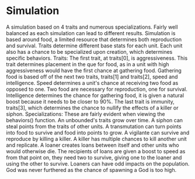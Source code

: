 # Simulation
A simulation based on 4 traits and numerous specializations. Fairly well balanced as each simulation can lead to different results.
Simulation is based around food, a limited resource that determines both reproduction and survival.
Traits determine different base stats for each unit.
Each unit also has a chance to be specialized upon creation, which determines specific behaviors.
Traits:
  The first trait, at traits[0], is aggressiveness. This trait determines placement in the que for food, as in a unit with high aggressiveness
  would have the first chance at gathering food.
  Gathering food is based off of the next two traits, traits[1] and traits[2], speed and intelligence. 
  Speed determines a unit's chance at receiving two food as opposed to one. Two food are necessary for reproduction, one for survival.
  Intelligence determines the chance for gathering food, it is given a natural boost because it needs to be closer to 90%.
  The last trait is immunity, traits[3], which determines the chance to nullify the effects of a killer or siphon.
Specializations:
  These are fairly evident when viewing the behaviors() function.
  An unbounded's traits grow over time.
  A siphon can steal points from the traits of other units.
  A transmutation can turn points into food to survive and food into points to grow.
  A vigilante can survive and reproduce by killing a killer.
  A killer has multiple chances to kill another unit and replicate.
  A loaner creates loans between itself and other units who would otherwise die.
    The recipients of loans are given a boost to speed as from that point on, they need two to survive, giving one to the loaner
    and using the other to survive. Loaners can have odd impacts on the population.
  God was never furthered as the chance of spawning a God is too high.

